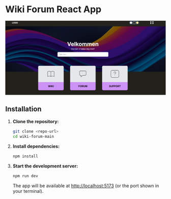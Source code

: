 # Wiki Forum React App

![App preview](src/assets/HeroImagesample.PNG)

## Installation

1. **Clone the repository:**
   ```bash
   git clone <repo-url>
   cd wiki-forum-main
   ```

2. **Install dependencies:**
   ```bash
   npm install
   ```

3. **Start the development server:**
   ```bash
   npm run dev
   ```
   The app will be available at [http://localhost:5173](http://localhost:5173) (or the port shown in your terminal).




